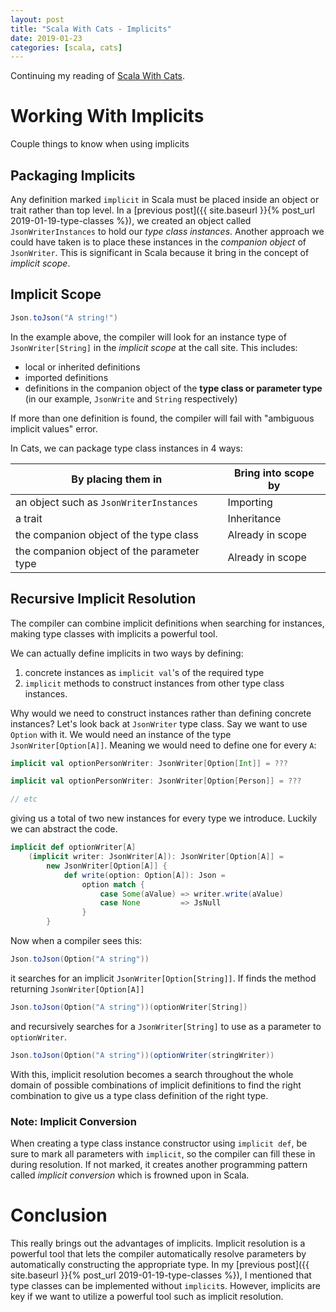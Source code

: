 ```yaml
---
layout: post
title: "Scala With Cats - Implicits"
date: 2019-01-23
categories: [scala, cats]
---
```


Continuing my reading of [Scala With Cats](https://books.underscore.io/scala-with-cats/scala-with-cats.html#working-with-implicits).

# Working With Implicits

Couple things to know when using implicits

## Packaging Implicits

Any definition marked `implicit` in Scala must be placed inside an object or trait rather than top level. In a [previous post]({{ site.baseurl }}{% post_url 2019-01-19-type-classes %}), we created an object called `JsonWriterInstances` to hold our *type class instances*. Another approach we could have taken is to place these instances in the *companion object* of `JsonWriter`. This is significant in Scala because it bring in the concept of *implicit scope*.

## Implicit Scope

```scala
Json.toJson("A string!")
```

In the example above, the compiler will look for an instance type of `JsonWriter[String]` in the *implicit scope* at the call site. This includes:

* local or inherited definitions 
* imported definitions
* definitions in the companion object of the **type class or parameter type** (in our example, `JsonWrite` and `String` respectively)

If more than one definition is found, the compiler will fail with "ambiguous implicit values" error.

In Cats, we can package type class instances in 4 ways:

| By placing them in | Bring into scope by |
| --- | --- |
| an object such as `JsonWriterInstances` | Importing |
| a trait | Inheritance |
| the companion object of the type class | Already in scope |
| the companion object of the parameter type | Already in scope |

## Recursive Implicit Resolution

The compiler can combine implicit definitions when searching for instances, making type classes with implicits a powerful tool.

We can actually define implicits in two ways by defining:

1. concrete instances as `implicit val`'s of the required type
1. `implicit` methods to construct instances from other type class instances.

Why would we need to construct instances rather than defining concrete instances? Let's look back at `JsonWriter` type class. Say we want to use `Option` with it. We would need an instance of the type `JsonWriter[Option[A]]`. Meaning we would need to define one for every `A`:

```scala
implicit val optionPersonWriter: JsonWriter[Option[Int]] = ???

implicit val optionPersonWriter: JsonWriter[Option[Person]] = ???

// etc
```

giving us a total of two new instances for every type we introduce. Luckily we can abstract the code.

```scala
implicit def optionWriter[A]
    (implicit writer: JsonWriter[A]): JsonWriter[Option[A]] =
        new JsonWriter[Option[A]] {
            def write(option: Option[A]): Json =
                option match {
                    case Some(aValue) => writer.write(aValue)
                    case None         => JsNull
                }
        }
```

Now when a compiler sees this:

```scala
Json.toJson(Option("A string"))
```

it searches for an implicit `JsonWriter[Option[String]]`. If finds the method returning `JsonWriter[Option[A]]`

```scala
Json.toJson(Option("A string"))(optionWriter[String])
```

and recursively searches for a `JsonWriter[String]` to use as a parameter to `optionWriter`.

```scala
Json.toJson(Option("A string"))(optionWriter(stringWriter))
```

With this, implicit resolution becomes a search throughout the whole domain of possible combinations of implicit definitions to find the right combination to give us a type class definition of the right type.

### Note: Implicit Conversion

When creating a type class instance constructor using `implicit def`, be sure to mark all parameters with `implicit`, so the compiler can fill these in during resolution. If not marked, it creates another programming pattern called *implicit conversion* which is frowned upon in Scala.

# Conclusion

This really brings out the advantages of implicits. Implicit resolution is a powerful tool that lets the compiler automatically resolve parameters by automatically constructing the appropriate type. In my [previous post]({{ site.baseurl }}{% post_url 2019-01-19-type-classes %}), I mentioned that type classes can be implemented without `implicit`s. However, implicits are key if we want to utilize a powerful tool such as implicit resolution.